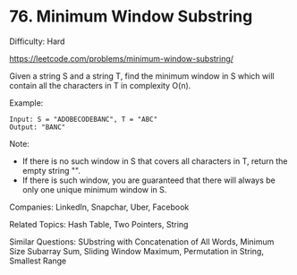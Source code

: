 # 76. Minimum Window Substring

Difficulty: Hard

https://leetcode.com/problems/minimum-window-substring/

Given a string S and a string T, find the minimum window in S which will contain all the characters in T in complexity O(n).

Example:
```
Input: S = "ADOBECODEBANC", T = "ABC"
Output: "BANC"
```
Note:

* If there is no such window in S that covers all characters in T, return the empty string "".
* If there is such window, you are guaranteed that there will always be only one unique minimum window in S.

Companies: LinkedIn, Snapchar, Uber, Facebook

Related Topics: Hash Table, Two Pointers, String

Similar Questions: SUbstring with Concatenation of All Words, Minimum Size Subarray Sum, Sliding Window Maximum, Permutation in String, Smallest Range
